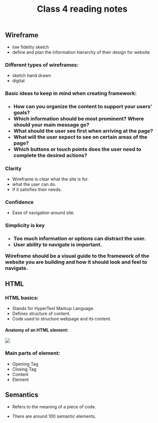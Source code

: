 
<head>
<title>Class 4 notes</title>
</head>
<body>
    <header>
    <h1>Class 4 reading notes</h1>
    </header>

<main>
<section>
<h2>Wireframe</h2>
<ul>


<li>low fidelity sketch</li>

<li>define and plan the information hierarchy of their design for website</li></ul>

<h3>Different types of wireframes:</h3>
<ul>

<li>sketch hand drawn</li>
<li>digital</li></ul>

<h3>Basic ideas to keep in mind when creating framework:<h3>
<ul>

<li>How can you organize the content to support your users’ goals?</li>
<li>Which information should be most prominent? Where should your main message go?</li>
<li>What should the user see first when arriving at the page?</li>
<li>What will the user expect to see on certain areas of the page?</li>
<li>Which buttons or touch points does the user need to complete the desired actions?</li> </ul>

<h3>Clarity</h3>
<ul>

<li>Wireframe is clear what the site is for.</li>
<li>what the user can do.</li>
<li>If it satisfies their needs.</li>
</ul>
<h3>Confidence</h3>
<ul>
<li>Ease of navigation around site.</li></ul>

<h3>Simplicity is key<h3>
<ul>

<li>Too much information or options can distract the user.</li>
<li>User ability to navigate is important.</li></ul>

<p>Wireframe should be a visual guide to the framework of the website you are building and how it should look and feel to navigate.</p>

<h2>HTML </h2>
<h3>HTML basics:</h3>
<ul>
<li>Stands for HyperText Markup Language.</li>
<li>Defines structure of content.</li>
<li>Code used to structure webpage and its content.</li>
</ul>

<h4>Anatomy of an HTML element:</h4>

<p>
<img src="https://developer.mozilla.org/en-US/docs/Learn/Getting_started_with_the_web/HTML_basics/grumpy-cat-small.png" />
</p>
<h3>Main parts of element:</h3>
<ul>

<li>Opening Tag</li>
<li>Closing Tag</li>
<li>Content</li>
<li>Element</li>

</ul>
    </section>
<h2>Semantics</h2>
    <ul><li>Refers to the meaning of a piece of code.</li></ul>
<ul><li>There are around 100 semantic elements.</li>
    </ul>
</section>


